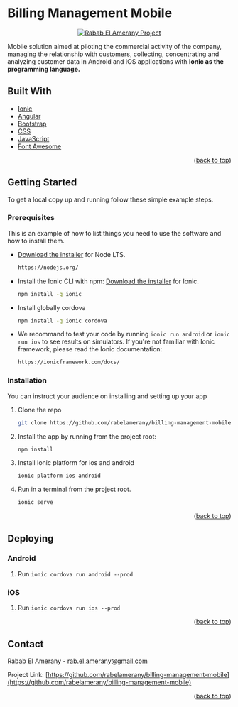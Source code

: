 <div id="top"></div>

# Billing Management Mobile

<p align="center">
<a href="https://github.com/rabelamerany/billing-management-mobile">
<img  alt="Rabab El Amerany Project" title="Rabab Project" src="https://github.com/rabelamerany/billing-management-mobile/blob/main/src/assets/images/mobile-picture.PNG" />
</a>
</p>

<p align="left">
Mobile solution aimed at piloting the commercial activity of the company, managing the relationship with customers, collecting, concentrating and analyzing customer data in Android and iOS applications with <b> Ionic as the programming language. </b>
</p>

## Built With

* [Ionic](https://ionicframework.com)
* [Angular](https://angular.io)
* [Bootstrap](https://getbootstrap.com)
* [CSS](https://www.css-com.com/)
* [JavaScript](https://www.javascript.com)
* [Font Awesome](https://fontawesome.com)

<p align="right">(<a href="#top">back to top</a>)</p>

<!-- GETTING STARTED -->

## Getting Started

To get a local copy up and running follow these simple example steps.

### Prerequisites

This is an example of how to list things you need to use the software and how to install them.
  
* [Download the installer](https://nodejs.org/) for Node LTS.
  ```sh
  https://nodejs.org/
  ```
* Install the Ionic CLI with npm: [Download the installer](https://ionicframework.com/docs/intro/cli) for Ionic.
  ```sh
  npm install -g ionic
* Install globally cordova
   ```sh
   npm install -g ionic cordova
   ```
* We recommand to test your code by running `ionic run android` or `ionic run ios` to see results on simulators. If you're not familiar with Ionic framework, please read the Ionic documentation: 
  ```sh
  https://ionicframework.com/docs/
  ```

### Installation

You can instruct your audience on installing and setting up your app

1. Clone the repo
   ```sh
   git clone https://github.com/rabelamerany/billing-management-mobile
   ```
2. Install the app by running from the project root:
   ```sh
   npm install
   ```
3. Install Ionic platform for ios and android
   ```sh
   ionic platform ios android
   ```
5. Run in a terminal from the project root.
   ```sh
   ionic serve
   ```

<p align="right">(<a href="#top">back to top</a>)</p>

## Deploying

### Android

1. Run `ionic cordova run android --prod`

### iOS

1. Run `ionic cordova run ios --prod`

<p align="right">(<a href="#top">back to top</a>)</p>

<!-- CONTACT -->

## Contact

Rabab El Amerany - rab.el.amerany@gmail.com

Project Link: [https://github.com/rabelamerany/billing-management-mobile](https://github.com/rabelamerany/billing-management-mobile)

<p align="right">(<a href="#top">back to top</a>)</p>
